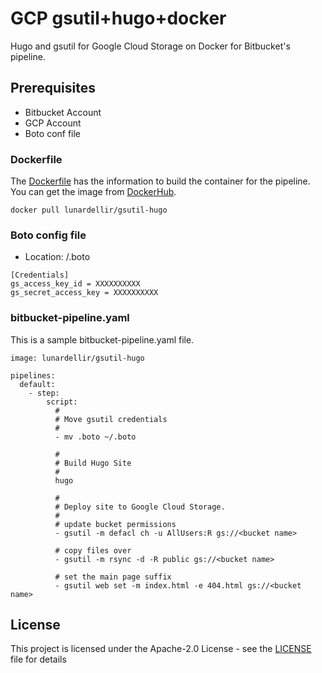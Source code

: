 # GCP gsutil+hugo+docker
Hugo and gsutil for Google Cloud Storage on Docker for Bitbucket's pipeline.

## Prerequisites

* Bitbucket Account
* GCP Account
* Boto conf file

### Dockerfile

The [Dockerfile](Dockerfile) has the information to build the container for the pipeline. You can get the image from [DockerHub](https://hub.docker.com/r/lunardellir/gsutil-hugo).

```
docker pull lunardellir/gsutil-hugo
```

### Boto config file

* Location: /.boto

```
[Credentials]
gs_access_key_id = XXXXXXXXXX
gs_secret_access_key = XXXXXXXXXX
```

### bitbucket-pipeline.yaml

This is a sample bitbucket-pipeline.yaml file.

```
image: lunardellir/gsutil-hugo

pipelines:
  default:
    - step:
        script:
          #
          # Move gsutil credentials
          #
          - mv .boto ~/.boto

          #
          # Build Hugo Site
          #
          hugo

          #
          # Deploy site to Google Cloud Storage.
          #
          # update bucket permissions
          - gsutil -m defacl ch -u AllUsers:R gs://<bucket name>

          # copy files over
          - gsutil -m rsync -d -R public gs://<bucket name>

          # set the main page suffix
          - gsutil web set -m index.html -e 404.html gs://<bucket name>
```

## License

This project is licensed under the Apache-2.0 License - see the [LICENSE](LICENSE) file for details
